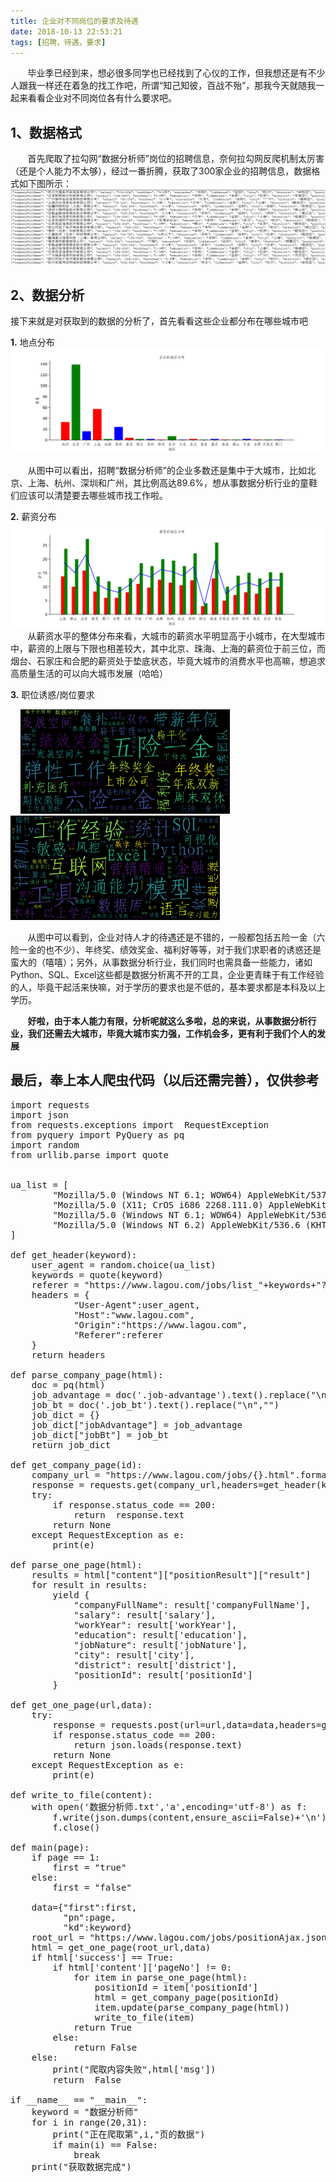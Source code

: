 ```yaml
---
title: 企业对不同岗位的要求及待遇
date: 2018-10-13 22:53:21
tags: [招聘，待遇，要求]
---
```

&nbsp;&nbsp;&nbsp;&nbsp;&nbsp;&nbsp;&nbsp;毕业季已经到来，想必很多同学也已经找到了心仪的工作，但我想还是有不少人跟我一样还在着急的找工作吧，所谓“知己知彼，百战不殆”，那我今天就随我一起来看看企业对不同岗位各有什么要求吧。

## 1、数据格式 ##
&nbsp;&nbsp;&nbsp;&nbsp;&nbsp;&nbsp;&nbsp;首先爬取了拉勾网“数据分析师”岗位的招聘信息，奈何拉勾网反爬机制太厉害（还是个人能力不太够），经过一番折腾，获取了300家企业的招聘信息，数据格式如下图所示：
![](2018-10-13-dataAnalyse/data_analyse.jpg)
## 2、数据分析 ##
接下来就是对获取到的数据的分析了，首先看看这些企业都分布在哪些城市吧

**1.** 地点分布
![地点分布](2018-10-13-dataAnalyse/city.png)

&nbsp;&nbsp;&nbsp;&nbsp;&nbsp;&nbsp;&nbsp;从图中可以看出，招聘“数据分析师”的企业多数还是集中于大城市，比如北京、上海、杭州、深圳和广州，其比例高达89.6%，想从事数据分析行业的童鞋们应该可以清楚要去哪些城市找工作啦。

**2.** 薪资分布
![薪资分布](2018-10-13-dataAnalyse/salary.png)
&nbsp;&nbsp;&nbsp;&nbsp;&nbsp;&nbsp;&nbsp;从薪资水平的整体分布来看，大城市的薪资水平明显高于小城市，在大型城市中，薪资的上限与下限也相差较大，其中北京、珠海、上海的薪资位于前三位，而烟台、石家庄和合肥的薪资处于垫底状态，毕竟大城市的消费水平也高嘛，想追求高质量生活的可以向大城市发展（哈哈）

**3.** 职位诱惑/岗位要求

&nbsp;&nbsp;&nbsp;&nbsp;![职位诱惑](2018-10-13-dataAnalyse/advantage.png) ![岗位要求](2018-10-13-dataAnalyse/bt.png)

&nbsp;&nbsp;&nbsp;&nbsp;&nbsp;&nbsp;&nbsp;从图中可以看到，企业对待人才的待遇还是不错的，一般都包括五险一金（六险一金的也不少）、年终奖、绩效奖金、福利好等等，对于我们求职者的诱惑还是蛮大的（嘻嘻）；另外，从事数据分析行业，我们同时也需具备一些能力，诸如Python、SQL、Excel这些都是数据分析离不开的工具，企业更青睐于有工作经验的人，毕竟干起活来快嘛，对于学历的要求也是不低的，基本要求都是本科及以上学历。


&nbsp;&nbsp;&nbsp;&nbsp;&nbsp;&nbsp;&nbsp;**好啦，由于本人能力有限，分析呢就这么多啦，总的来说，从事数据分析行业，我们还需去大城市，毕竟大城市实力强，工作机会多，更有利于我们个人的发展**






## 最后，奉上本人爬虫代码（以后还需完善），仅供参考 ##
<pre name = "code" class = "java">
import requests
import json
from requests.exceptions import  RequestException
from pyquery import PyQuery as pq
import random
from urllib.parse import quote


ua_list = [
        "Mozilla/5.0 (Windows NT 6.1; WOW64) AppleWebKit/537.1 (KHTML, like Gecko) Chrome/22.0.1207.1 Safari/537.1",
        "Mozilla/5.0 (X11; CrOS i686 2268.111.0) AppleWebKit/536.11 (KHTML, like Gecko) Chrome/20.0.1132.57 Safari/536.11",
        "Mozilla/5.0 (Windows NT 6.1; WOW64) AppleWebKit/536.6 (KHTML, like Gecko) Chrome/20.0.1092.0 Safari/536.6",
        "Mozilla/5.0 (Windows NT 6.2) AppleWebKit/536.6 (KHTML, like Gecko) Chrome/20.0.1090.0 Safari/536.6",
]

def get_header(keyword):
    user_agent = random.choice(ua_list)
    keywords = quote(keyword)
    referer = "https://www.lagou.com/jobs/list_"+keywords+"?labelWords=&fromSearch=true&suginput="
    headers = {
            "User-Agent":user_agent,
            "Host":"www.lagou.com",
            "Origin":"https://www.lagou.com",
            "Referer":referer
    }
    return headers

def parse_company_page(html):
    doc = pq(html)
    job_advantage = doc('.job-advantage').text().replace("\n","")
    job_bt = doc('.job_bt').text().replace("\n","")
    job_dict = {}
    job_dict["jobAdvantage"] = job_advantage
    job_dict["jobBt"] = job_bt
    return job_dict

def get_company_page(id):
    company_url = "https://www.lagou.com/jobs/{}.html".format(id)
    response = requests.get(company_url,headers=get_header(keyword))
    try:
        if response.status_code == 200:
            return  response.text
        return None
    except RequestException as e:
        print(e)

def parse_one_page(html):
    results = html["content"]["positionResult"]["result"]
    for result in results:
        yield {
            "companyFullName": result['companyFullName'],
            "salary": result['salary'],
            "workYear": result['workYear'],
            "education": result['education'],
            "jobNature": result['jobNature'],
            "city": result['city'],
            "district": result['district'],
            "positionId": result['positionId']
        }

def get_one_page(url,data):
    try:
        response = requests.post(url=url,data=data,headers=get_header(keyword))
        if response.status_code == 200:
            return json.loads(response.text)
        return None
    except RequestException as e:
        print(e)

def write_to_file(content):
    with open('数据分析师.txt','a',encoding='utf-8') as f:
        f.write(json.dumps(content,ensure_ascii=False)+'\n')
        f.close()

def main(page):
    if page == 1:
        first = "true"
    else:
        first = "false"

    data={"first":first,
          "pn":page,
          "kd":keyword}
    root_url = "https://www.lagou.com/jobs/positionAjax.json?px=default&needAddtionalResult=false"
    html = get_one_page(root_url,data)
    if html['success'] == True:
        if html['content']['pageNo'] != 0:
            for item in parse_one_page(html):
                positionId = item['positionId']
                html = get_company_page(positionId)
                item.update(parse_company_page(html))
                write_to_file(item)
            return True
        else:
            return False
    else:
        print("爬取内容失败",html['msg'])
        return  False
        
if __name__ == "__main__":
    keyword = "数据分析师"
    for i in range(20,31):
        print("正在爬取第",i,"页的数据")
        if main(i) == False:
            break
    print("获取数据完成")
</pre> 

        
